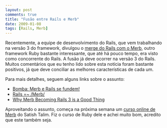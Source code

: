 ```yaml
---
layout: post
comments: true
title: "Fusão entre Rails e Merb"
date: 2009-01-08
tags: [Rails, Merb]
---
```

Recentemente, a equipe de desenvolvimento do Rails, que vem trabalhando na versão 3 do framework, divulgou o [merge do Rails com o Merb](http://weblog.rubyonrails.org/2008/12/23/merb-gets-merged-into-rails-3), outro framework Ruby bastante interessante, que até há pouco tempo, era visto como concorrente do Rails. A fusão já deve ocorrer na versão 3 do Rails. Muitos comentários que eu tenho lido sobre esta notícia foram bastante positivos, já que deve conciliar as melhores características de cada um.

Para mais detalhes, seguem alguns links sobre o assunto:

- [Bomba: Merb e Rails se fundem!](http://www.akitaonrails.com/2008/12/23/bomba-merb-e-rails-se-fundem)
- [Rails =~ /Merb/](http://tas.milk-it.net/carlos/rails-merb/)
- [Why Merb Becoming Rails 3 is a Good Thing](http://integrumbles.com/2008/12/23/why-merb-becoming-rails-3-is-a-good-thing)

Aproveitando o assunto, começa na próxima semana um [curso online de Merb](http://rubylearning.com/blog/2008/12/06/introduction-to-merb-a-new-course/) do Satish Talim. Fiz o curso de Ruby dele e achei muito bom, acredito que este também seja.
